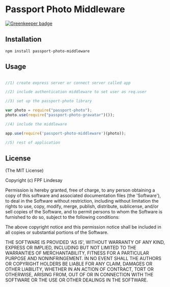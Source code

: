 # Passport Photo Middleware

[![Greenkeeper badge](https://badges.greenkeeper.io/ForbesLindesay/passport-photo-middleware.svg)](https://greenkeeper.io/)

## Installation

    npm install passport-photo-middleware

## Usage

```javascript

//1) create express server or connect server called app

//2) include authentication middleware to set user as req.user

//3) set up the passport-photo library

var photo = require("passport-photo");
photo.use(require("passport-photo-gravatar")());

//4) include the middleware

app.use(require('passport-photo-middleware')(photo));

//5) rest of application
```

## License

(The MIT License)

Copyright (c) FPF Lindesay

Permission is hereby granted, free of charge, to any person obtaining a copy of this software and associated 
documentation files (the 'Software'), to deal in the Software without restriction, including without limitation 
the rights to use, copy, modify, merge, publish, distribute, sublicense, and/or sell copies of the Software, and 
to permit persons to whom the Software is furnished to do so, subject to the following conditions:

The above copyright notice and this permission notice shall be included in all copies or substantial portions 
of the Software.

THE SOFTWARE IS PROVIDED 'AS IS', WITHOUT WARRANTY OF ANY KIND, EXPRESS OR IMPLIED, INCLUDING BUT NOT LIMITED TO 
THE WARRANTIES OF MERCHANTABILITY, FITNESS FOR A PARTICULAR PURPOSE AND NONINFRINGEMENT. IN NO EVENT SHALL THE 
AUTHORS OR COPYRIGHT HOLDERS BE LIABLE FOR ANY CLAIM, DAMAGES OR OTHER LIABILITY, WHETHER IN AN ACTION OF CONTRACT,
TORT OR OTHERWISE, ARISING FROM, OUT OF OR IN CONNECTION WITH THE SOFTWARE OR THE USE OR OTHER DEALINGS IN THE SOFTWARE.